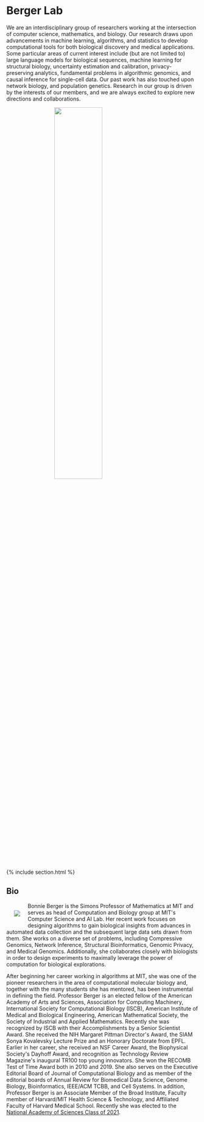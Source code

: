 ---
---

# Berger Lab

We are an interdisciplinary group of researchers working at the intersection of computer science, mathematics, and biology. Our research draws upon advancements in  machine learning, algorithms, and statistics to develop computational tools for both biological discovery and medical applications. Some particular areas of current interest include (but are not limited to) large language models for biological sequences, machine learning for structural biology, uncertainty estimation and calibration, privacy-preserving analytics, fundamental problems in algorithmic genomics, and causal inference for single-cell data. Our past work has also touched upon network biology, and population genetics. Research in our group is driven by the interests of our members, and we are always excited to explore new directions and collaborations.

<img src="{{ site.baseurl }}/images/lab_party.jpg" style="display:block;margin-left:auto;margin-right:auto;width:50%"><br><br>

{% include section.html %}



## Bio

<img src="{{ site.baseurl }}/images/bab_swiss.png" style="float:left;padding:20px">

Bonnie Berger is the Simons Professor of Mathematics at MIT and serves as head of Computation and Biology group at MIT's Computer Science and AI Lab. Her recent work focuses on designing algorithms to gain biological insights from advances in automated data collection and the subsequent large data sets drawn from them. She works on a diverse set of problems, including Compressive Genomics, Network Inference, Structural Bioinformatics, Genomic Privacy, and Medical Genomics. Additionally, she collaborates closely with biologists in order to design experiments to maximally leverage the power of computation for biological explorations.

After beginning her career working in algorithms at MIT, she was one of the pioneer researchers in the area of computational molecular biology and, together with the many students she has mentored, has been instrumental in defining the field. Professor Berger is an elected fellow of the American Academy of Arts and Sciences, Association for Computing Machinery, International Society for Computational Biology (ISCB), American Institute of Medical and Biological Engineering, American Mathematical Society, the Society of Industrial and Applied Mathematics. Recently she was recognized by ISCB with their Accomplishments by a Senior Scientist Award. She received the NIH Margaret Pittman Director's Award, the SIAM Sonya Kovalevsky Lecture Prize and an Honorary Doctorate from EPFL. Earlier in her career, she received an NSF Career Award, the Biophysical Society's Dayhoff Award, and recognition as Technology Review Magazine's inaugural TR100 top young innovators. She won the RECOMB Test of Time Award both in 2010 and 2019. She also serves on the Executive Editorial Board of Journal of Computational Biology and as member of the editorial boards of Annual Review for Biomedical Data Science, Genome Biology, Bioinformatics, IEEE/ACM TCBB, and Cell Systems. In addition, Professor Berger is an Associate Member of the Broad Institute, Faculty member of Harvard/MIT Health Science & Technology, and Affiliated Faculty of Harvard Medical School. Recently she was elected to the [National Academy of Sciences Class of 2021](https://news.mit.edu/2020/three-mit-elected-national-academy-sciences-0501).

<!-- {% capture text %}



{%
  include button.html
  link="research"
  text="See our publications"
  icon="fa-solid fa-arrow-right"
  flip=true
  style="bare"
%}

{% endcapture %}



{% capture text %}

Lorem ipsum dolor sit amet, consectetur adipiscing elit, sed do eiusmod tempor incididunt ut labore et dolore magna aliqua.

{%
  include button.html
  link="projects"
  text="Browse our projects"
  icon="fa-solid fa-arrow-right"
  flip=true
  style="bare"
%}

{% endcapture %}

{%
  include feature.html
  image="images/photo.jpg"
  link="projects"
  title="Our Projects"
  flip=true
  style="bare"
  text=text
%}

{% capture text %}

Lorem ipsum dolor sit amet, consectetur adipiscing elit, sed do eiusmod tempor incididunt ut labore et dolore magna aliqua.

{%
  include button.html
  link="team"
  text="Meet our team"
  icon="fa-solid fa-arrow-right"
  flip=true
  style="bare"
%}

{% endcapture %}

{%
  include feature.html
  image="images/photo.jpg"
  link="team"
  title="Our Team"
  text=text
%} -->
